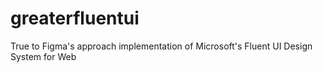 # greaterfluentui
True to Figma's approach implementation of Microsoft's Fluent UI Design System for Web

